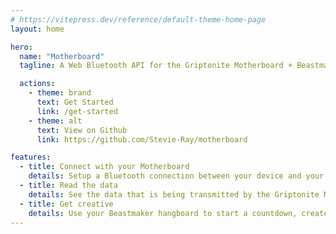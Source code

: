 ```yaml
---
# https://vitepress.dev/reference/default-theme-home-page
layout: home

hero:
  name: "Motherboard"
  tagline: A Web Bluetooth API for the Griptonite Motherboard + Beastmaker used by climbers to improve finger strength.

  actions:
    - theme: brand
      text: Get Started
      link: /get-started
    - theme: alt
      text: View on Github
      link: https://github.com/Stevie-Ray/motherboard

features:
  - title: Connect with your Motherboard
    details: Setup a Bluetooth connection between your device and your Griptonite Motherboard
  - title: Read the data
    details: See the data that is being transmitted by the Griptonite Motherboard
  - title: Get creative
    details: Use your Beastmaker hangboard to start a countdown, create your own app, you name it
---
```

